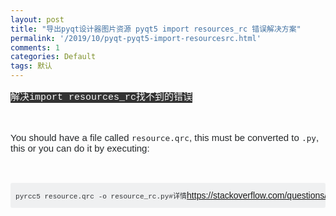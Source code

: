 ```yaml
---
layout: post
title: "导出pyqt设计器图片资源 pyqt5 import resources_rc 错误解决方案"
permalink: '/2019/10/pyqt-pyqt5-import-resourcesrc.html'
comments: 1
categories: Default
tags: 默认
---
```

<p style="margin: 0px 0px 1em; padding: 0px; border: 0px; font-variant-numeric: inherit; font-variant-east-asian: inherit; font-stretch: inherit; line-height: inherit; font-family: Arial, 'Helvetica Neue', Helvetica, sans-serif; font-size: 15px; vertical-align: baseline; box-sizing: inherit; clear: both; color: #242729;"><span style="color: #f8f8f8; font-family: Consolas, Menlo, Monaco, 'Lucida Console', 'Liberation Mono', 'DejaVu Sans Mono', 'Bitstream Vera Sans Mono', 'Courier New', monospace; background-color: #333333;">解决import resources_rc找不到的错误</span></p>

<p style="margin: 0px 0px 1em; padding: 0px; border: 0px; font-variant-numeric: inherit; font-variant-east-asian: inherit; font-stretch: inherit; line-height: inherit; font-family: Arial, 'Helvetica Neue', Helvetica, sans-serif; font-size: 15px; vertical-align: baseline; box-sizing: inherit; clear: both; color: #242729;">&nbsp;</p>

<p style="margin: 0px 0px 1em; padding: 0px; border: 0px; font-variant-numeric: inherit; font-variant-east-asian: inherit; font-stretch: inherit; line-height: inherit; font-family: Arial, 'Helvetica Neue', Helvetica, sans-serif; font-size: 15px; vertical-align: baseline; box-sizing: inherit; clear: both; color: #242729;">You should have a file called&nbsp;<code>resource.qrc</code>, this must be converted to&nbsp;<code>.py</code>, this or you can do it by executing:</p>

<p style="margin: 0px 0px 1em; padding: 0px; border: 0px; font-variant-numeric: inherit; font-variant-east-asian: inherit; font-stretch: inherit; line-height: inherit; font-family: Arial, 'Helvetica Neue', Helvetica, sans-serif; font-size: 15px; vertical-align: baseline; box-sizing: inherit; clear: both; color: #242729;">&nbsp;</p>

<pre class="lang-py prettyprint prettyprinted" style="margin-top: 0px; margin-bottom: 1em; padding: 12px 8px; border: 0px; font-variant-numeric: inherit; font-variant-east-asian: inherit; font-stretch: inherit; line-height: inherit; font-family: Consolas, Menlo, Monaco, 'Lucida Console', 'Liberation Mono', 'DejaVu Sans Mono', 'Bitstream Vera Sans Mono', 'Courier New', monospace, sans-serif; font-size: 13px; vertical-align: baseline; box-sizing: inherit; width: auto; max-height: 600px; overflow: auto; background-color: #eff0f1; border-radius: 3px; color: #393318; overflow-wrap: normal;"><code style="margin: 0px; padding: 0px; border: 0px; font-style: inherit; font-variant: inherit; font-weight: inherit; font-stretch: inherit; line-height: inherit; font-family: Consolas, Menlo, Monaco, 'Lucida Console', 'Liberation Mono', 'DejaVu Sans Mono', 'Bitstream Vera Sans Mono', 'Courier New', monospace, sans-serif; vertical-align: baseline; box-sizing: inherit; white-space: inherit;"><span class="pln" style="margin: 0px; padding: 0px; border: 0px; font-style: inherit; font-variant: inherit; font-weight: inherit; font-stretch: inherit; line-height: inherit; font-family: inherit; vertical-align: baseline; box-sizing: inherit; color: #303336;">pyrcc5 resource</span><span class="pun" style="margin: 0px; padding: 0px; border: 0px; font-style: inherit; font-variant: inherit; font-weight: inherit; font-stretch: inherit; line-height: inherit; font-family: inherit; vertical-align: baseline; box-sizing: inherit; color: #303336;">.</span><span class="pln" style="margin: 0px; padding: 0px; border: 0px; font-style: inherit; font-variant: inherit; font-weight: inherit; font-stretch: inherit; line-height: inherit; font-family: inherit; vertical-align: baseline; box-sizing: inherit; color: #303336;">qrc </span><span class="pun" style="margin: 0px; padding: 0px; border: 0px; font-style: inherit; font-variant: inherit; font-weight: inherit; font-stretch: inherit; line-height: inherit; font-family: inherit; vertical-align: baseline; box-sizing: inherit; color: #303336;">-</span><span class="pln" style="margin: 0px; padding: 0px; border: 0px; font-style: inherit; font-variant: inherit; font-weight: inherit; font-stretch: inherit; line-height: inherit; font-family: inherit; vertical-align: baseline; box-sizing: inherit; color: #303336;">o resource_rc</span><span class="pun" style="margin: 0px; padding: 0px; border: 0px; font-style: inherit; font-variant: inherit; font-weight: inherit; font-stretch: inherit; line-height: inherit; font-family: inherit; vertical-align: baseline; box-sizing: inherit; color: #303336;">.</span><span class="pln" style="margin: 0px; padding: 0px; border: 0px; font-style: inherit; font-variant: inherit; font-weight: inherit; font-stretch: inherit; line-height: inherit; font-family: inherit; vertical-align: baseline; box-sizing: inherit; color: #303336;">py#详情</span></code><a href="https://stackoverflow.com/questions/41301204/importerror-no-module-named-resource-rc" style="font-family: Helvetica, Arial, sans-serif; font-size: 14px;">https://stackoverflow.com/questions/41301204/importerror-no-module-named-resource-rc</a></pre>